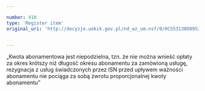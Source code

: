 ```yaml
---

number: 410
type: 'Register item'
original_uri: 'http://decyzje.uokik.gov.pl/nd_wz_um.nsf/0/0C553130D8952E27C12572DD00329546?OpenDocument'


---
```


„Kwota abonamentowa jest niepodzielna, tzn. że nie można wnieść opłaty za okres krótszy niż długość okresu abonamentu za zamówioną usługę, rezygnacja z usług świadczonych przez ISN przed upływem ważności abonamentu nie pociąga za sobą zwrotu proporcjonalnej kwoty abonamentu”
